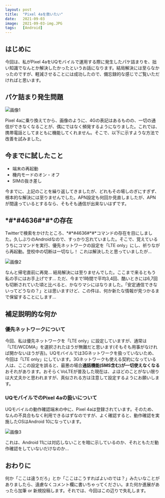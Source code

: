```yaml
---
layout: post
title:  "Pixel 4aを救いたい"
date:   2021-09-03
image:  2021-09-03-img.JPG
tags:   [Android]
---
```

## はじめに
今回は、私がPixel 4aをUQモバイルで運用する際に発生したパケ詰まりを、拙い知識でなんとか解決したかったというお話になります。結局解決には至らなかったのですが、軽減させることには成功したので、備忘録的な感じでご覧いただければと思います。

## パケ詰まり発生問題
![画像1](https://nakamoto800.github.io/img/2021-09-03/2021-09-03-img.png)

Pixel 4aに乗り換えてから、画像のように、4Gの表記はあるものの、一切の通信ができなくなることが、偶にではなく頻発するようになりました。これでは、携帯電話としてまともに機能してくれません。そこで、以下に示すような方法で改善を試みました。

## 今までに試したこと
- 端末の再起動
- 機内モードのオン・オフ
- SIMの抜き差し

今までに、上記のことを繰り返してきましたが、どれもその場しのぎにすぎず、根本的な解決には至りませんでした。APN設定も何回か見直しましたが、APNが間違っているとするなら、そもそも通信が出来ないはずです。

<h2 id="*#*#4636#*#*の存在">*#*#4636#*#*の存在</h2>
<p>Twitterで検索をかけたところ、*#*#4636#*#*コマンドの存在を目にしました。久しぶりのAndroidなので、すっかり忘れていました。そこで、覚えているうちにコマンドを実行、優先ネットワークの設定を「LTE only」にし、祈りながら再起動。登校中の切断は一切なし！ これは解決したと思っていましたが...</p>

![画像2](https://nakamoto800.github.io/img/2021-09-03/2021-09-03-img2.png)

なんと帰宅直前に再発... 結局解決には至りませんでした。ここまで来るともう私の手にはお手上げです... ただ、今まで1時間で平均3,4回、酷いときには6,7回も切断されていた頃と比べると、かなりマシにはなりました。「安定通信できないってどうなの？」とは思いますけど、この件は、何か新たな情報が見つかるまで保留することにします...

## 補足説明的な何か

### 優先ネットワークについて
今回、私は優先ネットワークを「LTE only」に設定していますが、通常は「LTE/WCDMA」を選択されたほうが無難だと思います(そもそも用事がなければ開かないほうが吉)。UQモバイルでは3Gネットワークを扱っていないため、今回は「LTE only」にしています。3Gネットワークも使える契約になっている人は、ここの設定を誤ると、最悪の場合**通話機能(SMS含む)が一切使えなくなる**おそれがあります。おそらくVoLTEが普及した現在は、よほどのことがない限りは大丈夫かと思われますが、真似される方は注意して設定するようにお願いします。

### UQモバイルでのPixel 4aの扱いについて
UQモバイルの動作確認端末の中に、Pixel 4aは登録されています。そのため、なんの不具合もなく利用できるはずなのですが、よく確認すると、動作確認を実施したOSはAndroid 10になっています。

![画像3](https://nakamoto800.github.io/img/2021-09-03/2021-09-03-img3.png)

これは、Android 11には対応しないことを暗に示しているのか、それともただ動作確認をしていないだけなのか...

## おわりに
何か「ここは違うだろ」とか「ここはこうすればよいのでは？」みたいなことがありましたら、遠慮なくコメント欄に書いちゃってください。また何か進展があったら加筆 or 新規投稿します。それでは、今回はこの辺りで失礼します。
